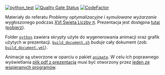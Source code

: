 [![python_test](https://github.com/vil02/pi2022/actions/workflows/python_test.yml/badge.svg)](https://github.com/vil02/pi2022/actions/workflows/python_test.yml)
[![Quality Gate Status](https://sonarcloud.io/api/project_badges/measure?project=vil02_pi2022&metric=alert_status)](https://sonarcloud.io/summary/new_code?id=vil02_pi2022)
[![CodeFactor](https://www.codefactor.io/repository/github/vil02/pi2022/badge)](https://www.codefactor.io/repository/github/vil02/pi2022)

Materiały do referatu _Problemy optymalizacyjne i symulowane wyżarzanie_ wygłoszonego podczas [XVI Święta Liczby &pi;](https://us.edu.pl/wydzial/wnst/wspolpraca/szkoly/swieto-liczby-pi/).
Prezentacja jest dostępna [tutaj](./generated/pi2022.pdf) ([pobierz](https://raw.githubusercontent.com/vil02/pi2022/master/generated/pi2022.pdf)).

Folder [`python`](./python) zawiera skrypty użyte do wygenerowania animacji oraz grafik użytych w prezentacji.
[`build_document.sh`](build_document.sh) _buduje_ cały dokument (zob. [`build_document.yml`](.github/workflows/build_document.yml)).

Animacje są utworzone w oparciu o pakiet [`animate`](https://ctan.org/pkg/animate).
W celu ich poprawnego wyświetlania [plik pdf z prezentacją](./generated/pi2022.pdf) musi być otworzony przez [jeden ze wspieranych programów](https://gitlab.com/agrahn/animate#requirements).
